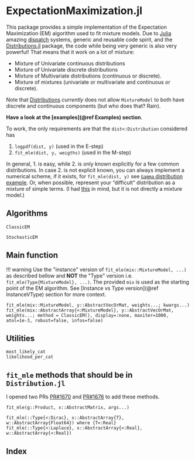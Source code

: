 # ExpectationMaximization.jl

<!-- ```@contents
``` -->

This package provides a simple implementation of the Expectation Maximization (EM) algorithm used to fit mixture models.
Due to [Julia](https://julialang.org/) amazing [dispatch](https://www.youtube.com/watch?v=kc9HwsxE1OY) systems, generic and reusable code spirit, and the [Distributions.jl](https://juliastats.org/Distributions.jl/stable/) package, the code while being very generic is also very powerful! That means that it work on a lot of mixture:

- Mixture of Univariate continuous distributions
- Mixture of Univariate discrete distributions
- Mixture of Multivariate distributions (continuous or discrete).
- Mixture of mixtures (univariate or multivariate and continuous or discrete).

Note that [Distributions](https://juliastats.org/Distributions.jl/stable/) *currently* does not allow `MixtureModel` to both have discrete and continuous components (but who does that? Rain).

**Have a look at the [examples](@ref Examples) section**.

To work, the only requirements are that the `dist<:Distribution` considered has

1. `logpdf(dist, y)` (used in the E-step)
2. `fit_mle(dist, y, weigths)` (used in the M-step)

In general, 1. is easy, while 2. is only known explicitly for a few common distributions.
In case 2. is not explicit known, you can always implement a numerical scheme, if it exists, for `fit_mle(dist, y)` see [`Gamma` distribution example](https://github.com/JuliaStats/Distributions.jl/blob/34a05d8a1671052624e7fa246b58484acc32cfe5/src/univariate/continuous/gamma.jl#L171).
Or, when possible, represent your “difficult” distribution as a mixture of simple terms.
(I had [this](https://stats.stackexchange.com/questions/63647/estimating-parameters-of-students-t-distribution) in mind, but it is not directly a mixture model.)

## Algorithms

```@docs
ClassicEM
```

```@docs
StochasticEM
```

## Main function

!!! warning
    Use the "instance" version of `fit_mle(mix::MixtureModel, ...)` as described bellow and **NOT** the "Type" version i.e. `fit_mle(Type{MixtureModel}, ...)`.
    The provided `mix` is used as the starting point of the EM algorithm.
    See [Instance vs Type version](@ref InstanceVType) section for more context.

```@docs
fit_mle(mix::MixtureModel, y::AbstractVecOrMat, weights...; kwargs...)
fit_mle(mix::AbstractArray{<:MixtureModel}, y::AbstractVecOrMat, weights...; method = ClassicEM(), display=:none, maxiter=1000, atol=1e-3, robust=false, infos=false)
```

## Utilities

```@docs
most_likely_cat
likelihood_per_cat
```

## `fit_mle` methods that should be in `Distribution.jl`

I opened two PRs [PR#1670](https://github.com/JuliaStats/Distributions.jl/pull/1670) and [PR#1676](https://github.com/JuliaStats/Distributions.jl/pull/1676) to add these methods.

```@docs
fit_mle(g::Product, x::AbstractMatrix, args...)
```

```@docs
fit_mle(::Type{<:Dirac}, x::AbstractArray{T}, w::AbstractArray{Float64}) where {T<:Real}
fit_mle(::Type{<:Laplace}, x::AbstractArray{<:Real}, w::AbstractArray{<:Real})
```

## Index

```@index
```
